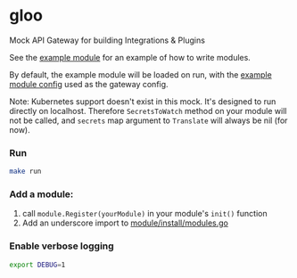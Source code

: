 # gloo
Mock API Gateway for building Integrations &amp; Plugins

See the [example module](module/example) for an example of how to write modules.

By default, the example module will be loaded on run, with the [example module config](module/example/example_config.yml) used as the gateway config.

Note: Kubernetes support doesn't exist in this mock. It's designed to run directly on localhost. Therefore `SecretsToWatch` method on your module will not be called, and `secrets` map argument to `Translate` will always be nil (for now).

### Run
```bash
make run
```

### Add a module:

1. call `module.Register(yourModule)` in your module's `init()` function 
2. Add an underscore import to [module/install/modules.go](module/install/modules.go)

### Enable verbose logging
```bash
export DEBUG=1
```